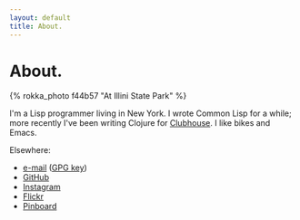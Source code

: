 ```yaml
---
layout: default
title: About.
---
```


# About.

{% rokka_photo f44b57 "At Illini State Park" %}

I'm a Lisp programmer living in New York. I wrote Common Lisp for a while; more recently I've been writing Clojure for [Clubhouse](https://clubhouse.io/). I like bikes and Emacs.

Elsewhere:

- [e-mail](mailto:eli@naeher.name) ([GPG key](http://pgp.mit.edu/pks/lookup?op=get&search=0x26FA66C3DAF6ADC4))
- [GitHub](http://github.com/enaeher)
- [Instagram](http://instagram.com/enaeher)
- [Flickr](https://www.flickr.com/photos/56883654@N04/)
- [Pinboard](https://pinboard.in/u:enn)
